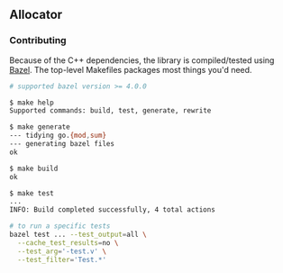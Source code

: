 Allocator
---

### Contributing

Because of the C++ dependencies, the library is compiled/tested using
[Bazel](https://bazel.build). The top-level Makefiles packages most things
you'd need.

```sh
# supported bazel version >= 4.0.0

$ make help
Supported commands: build, test, generate, rewrite

$ make generate
--- tidying go.{mod,sum}
--- generating bazel files
ok

$ make build
ok

$ make test
...
INFO: Build completed successfully, 4 total actions
```

```sh
# to run a specific tests
bazel test ... --test_output=all \
  --cache_test_results=no \
  --test_arg='-test.v' \
  --test_filter='Test.*'
```
